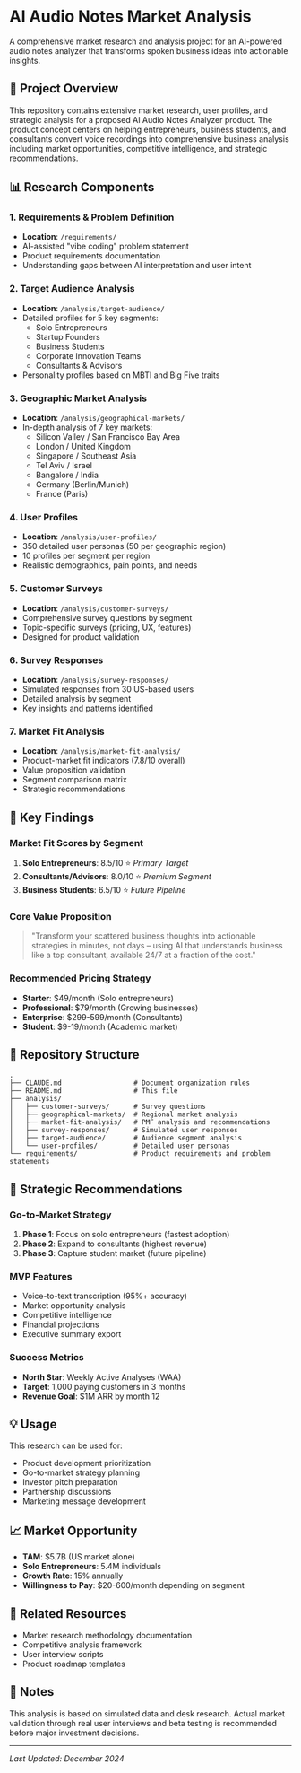 # AI Audio Notes Market Analysis

A comprehensive market research and analysis project for an AI-powered audio notes analyzer that transforms spoken business ideas into actionable insights.

## 🎯 Project Overview

This repository contains extensive market research, user profiles, and strategic analysis for a proposed AI Audio Notes Analyzer product. The product concept centers on helping entrepreneurs, business students, and consultants convert voice recordings into comprehensive business analysis including market opportunities, competitive intelligence, and strategic recommendations.

## 📊 Research Components

### 1. Requirements & Problem Definition
- **Location**: `/requirements/`
- AI-assisted "vibe coding" problem statement
- Product requirements documentation
- Understanding gaps between AI interpretation and user intent

### 2. Target Audience Analysis
- **Location**: `/analysis/target-audience/`
- Detailed profiles for 5 key segments:
  - Solo Entrepreneurs
  - Startup Founders
  - Business Students
  - Corporate Innovation Teams
  - Consultants & Advisors
- Personality profiles based on MBTI and Big Five traits

### 3. Geographic Market Analysis
- **Location**: `/analysis/geographical-markets/`
- In-depth analysis of 7 key markets:
  - Silicon Valley / San Francisco Bay Area
  - London / United Kingdom
  - Singapore / Southeast Asia
  - Tel Aviv / Israel
  - Bangalore / India
  - Germany (Berlin/Munich)
  - France (Paris)

### 4. User Profiles
- **Location**: `/analysis/user-profiles/`
- 350 detailed user personas (50 per geographic region)
- 10 profiles per segment per region
- Realistic demographics, pain points, and needs

### 5. Customer Surveys
- **Location**: `/analysis/customer-surveys/`
- Comprehensive survey questions by segment
- Topic-specific surveys (pricing, UX, features)
- Designed for product validation

### 6. Survey Responses
- **Location**: `/analysis/survey-responses/`
- Simulated responses from 30 US-based users
- Detailed analysis by segment
- Key insights and patterns identified

### 7. Market Fit Analysis
- **Location**: `/analysis/market-fit-analysis/`
- Product-market fit indicators (7.8/10 overall)
- Value proposition validation
- Segment comparison matrix
- Strategic recommendations

## 🔑 Key Findings

### Market Fit Scores by Segment
1. **Solo Entrepreneurs**: 8.5/10 ⭐ *Primary Target*
2. **Consultants/Advisors**: 8.0/10 ⭐ *Premium Segment*
3. **Business Students**: 6.5/10 ⭐ *Future Pipeline*

### Core Value Proposition
> "Transform your scattered business thoughts into actionable strategies in minutes, not days – using AI that understands business like a top consultant, available 24/7 at a fraction of the cost."

### Recommended Pricing Strategy
- **Starter**: $49/month (Solo entrepreneurs)
- **Professional**: $79/month (Growing businesses)
- **Enterprise**: $299-599/month (Consultants)
- **Student**: $9-19/month (Academic market)

## 📁 Repository Structure

```
.
├── CLAUDE.md                  # Document organization rules
├── README.md                  # This file
├── analysis/
│   ├── customer-surveys/      # Survey questions
│   ├── geographical-markets/  # Regional market analysis
│   ├── market-fit-analysis/   # PMF analysis and recommendations
│   ├── survey-responses/      # Simulated user responses
│   ├── target-audience/       # Audience segment analysis
│   └── user-profiles/         # Detailed user personas
└── requirements/              # Product requirements and problem statements
```

## 🚀 Strategic Recommendations

### Go-to-Market Strategy
1. **Phase 1**: Focus on solo entrepreneurs (fastest adoption)
2. **Phase 2**: Expand to consultants (highest revenue)
3. **Phase 3**: Capture student market (future pipeline)

### MVP Features
- Voice-to-text transcription (95%+ accuracy)
- Market opportunity analysis
- Competitive intelligence
- Financial projections
- Executive summary export

### Success Metrics
- **North Star**: Weekly Active Analyses (WAA)
- **Target**: 1,000 paying customers in 3 months
- **Revenue Goal**: $1M ARR by month 12

## 💡 Usage

This research can be used for:
- Product development prioritization
- Go-to-market strategy planning
- Investor pitch preparation
- Partnership discussions
- Marketing message development

## 📈 Market Opportunity

- **TAM**: $5.7B (US market alone)
- **Solo Entrepreneurs**: 5.4M individuals
- **Growth Rate**: 15% annually
- **Willingness to Pay**: $20-600/month depending on segment

## 🔗 Related Resources

- Market research methodology documentation
- Competitive analysis framework
- User interview scripts
- Product roadmap templates

## 📝 Notes

This analysis is based on simulated data and desk research. Actual market validation through real user interviews and beta testing is recommended before major investment decisions.

---

*Last Updated: December 2024*
